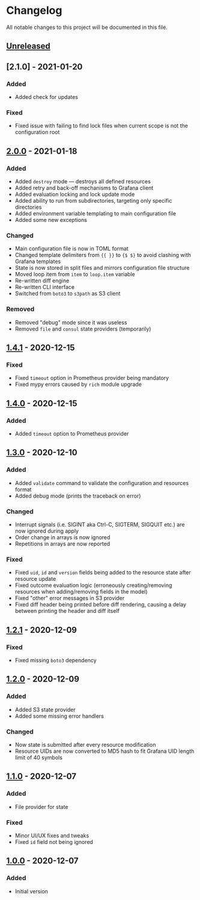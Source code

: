 # Changelog

All notable changes to this project will be documented in this file.

## [Unreleased]

## [2.1.0] - 2021-01-20

### Added

- Added check for updates

### Fixed

- Fixed issue with failing to find lock files when current scope is not the configuration root

## [2.0.0] - 2021-01-18

### Added

- Added `destroy` mode — destroys all defined resources
- Added retry and back-off mechanisms to Grafana client
- Added evaluation locking and lock update mode
- Added ability to run from subdirectories, targeting only specific directories
- Added environment variable templating to main configuration file
- Added some new exceptions

### Changed

- Main configuration file is now in TOML format
- Changed template delimiters from `{{ }}` to `{$ $}` to avoid clashing with Grafana templates
- State is now stored in split files and mirrors configuration file structure
- Moved loop item from `item` to `loop.item` variable
- Re-written diff engine
- Re-written CLI interface
- Switched from `boto3` to `s3path` as S3 client

### Removed

- Removed "debug" mode since it was useless
- Removed `file` and `consul` state providers (temporarily)

## [1.4.1] - 2020-12-15

### Fixed

- Fixed `timeout` option in Prometheus provider being mandatory
- Fixed mypy errors caused by `rich` module upgrade

## [1.4.0] - 2020-12-15

### Added

- Added `timeout` option to Prometheus provider

## [1.3.0] - 2020-12-10

### Added

- Added `validate` command to validate the configuration and resources format
- Added debug mode (prints the traceback on error)

### Changed

- Interrupt signals (i.e. SIGINT aka Ctrl-C, SIGTERM, SIGQUIT etc.) are now ignored during apply
- Order change in arrays is now ignored
- Repetitions in arrays are now reported

### Fixed

- Fixed `uid`, `id` and `version` fields being added to the resource state after resource update
- Fixed outcome evaluation logic (erroneously creating/removing resources when adding/removing fields in the model)
- Fixed "other" error messages in S3 provider
- Fixed diff header being printed before diff rendering, causing a delay between printing the header and diff itself

## [1.2.1] - 2020-12-09

### Fixed

- Fixed missing `boto3` dependency

## [1.2.0] - 2020-12-09

### Added

- Added S3 state provider
- Added some missing error handlers

### Changed

- Now state is submitted after every resource modification
- Resource UIDs are now converted to MD5 hash to fit Grafana UID length limit of 40 symbols

## [1.1.0] - 2020-12-07

### Added

- File provider for state

### Fixed

- Minor UI/UX fixes and tweaks
- Fixed `id` field not being ignored

## [1.0.0] - 2020-12-07

### Added

- Initial version

[unreleased]: https://github.com/SupersonicAds/spotcli/compare/v2.0.0...HEAD
[2.0.0]: https://github.com/SupersonicAds/spotcli/compare/v1.4.1...v2.0.0
[1.4.1]: https://github.com/SupersonicAds/spotcli/compare/v1.4.0...v1.4.1
[1.4.0]: https://github.com/SupersonicAds/spotcli/compare/v1.3.0...v1.4.0
[1.3.0]: https://github.com/SupersonicAds/spotcli/compare/v1.2.1...v1.3.0
[1.2.1]: https://github.com/SupersonicAds/spotcli/compare/v1.2.0...v1.2.1
[1.2.0]: https://github.com/SupersonicAds/spotcli/compare/v1.1.0...v1.2.0
[1.1.0]: https://github.com/SupersonicAds/spotcli/compare/v1.0.0...v1.1.0
[1.0.0]: https://github.com/SupersonicAds/spotcli/compare/2c07324...v1.0.0
